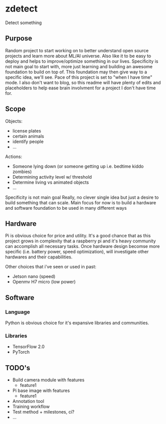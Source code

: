 # zdetect
Detect something

## Purpose
Random project to start working on to better understand open source projects and learn more about ML/AI universe. Also like it to be easy to deploy and helps to improve/optimize something in our lives. Specificity is not main goal to start with, more just learning and building an awesome foundation to build on top of. This foundation may then give way to a specific idea, we'll see. Pace of this project is set to "when I have time" mode. I also don't want to blog, so this readme will have plenty of edits and placeholders to help ease brain involvment for a project I don't have time for.

## Scope
Objects:
* license plates
* certain animals
* identify people
* ...

Actions:
* Someone lying down (or someone getting up i.e. bedtime kiddo zombies)
* Determining activity level w/ threshold
* Determine living vs animated objects
* ...

Specificity is not main goal 
Really, no clever single idea but just a desire to build something that can scale.
Main focus for now is to build a hardware and software foundation to be used in many different ways

## Hardware
Pi is obvious choice for price and utility. It's a good chance that as this project grows in complexity that a raspberry pi and it's heavy community can accomplish all necessary tasks. Once hardware design becomse more specific (i.e. battery power, speed optimization), will investigate other hardwares and their capabilities.

Other choices that i've seen or used in past:
* Jetson nano (speed)
* Openmv H7 micro (low power)

## Software
### Language
Python is obvious choice for it's expansive libraries and communities. 

### Libraries
* TensorFlow 2.0
* PyTorch

## TODO's
* Build camera module with features
  * feature1
* Pi base image with features
  * feature1
* Annotation tool
* Training workflow
* Test method + milestones, ci?
* ...
